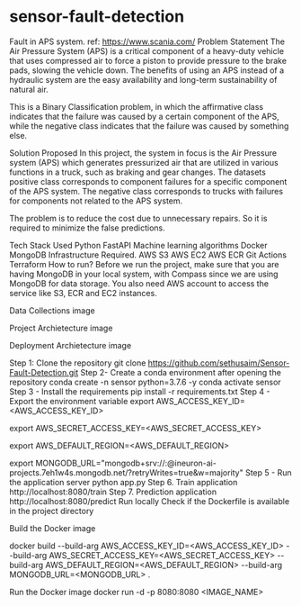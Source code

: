 # sensor-fault-detection
Fault in APS system. ref: https://www.scania.com/
Problem Statement
The Air Pressure System (APS) is a critical component of a heavy-duty vehicle that uses compressed air to force a piston to provide pressure to the brake pads, slowing the vehicle down. The benefits of using an APS instead of a hydraulic system are the easy availability and long-term sustainability of natural air.

This is a Binary Classification problem, in which the affirmative class indicates that the failure was caused by a certain component of the APS, while the negative class indicates that the failure was caused by something else.

Solution Proposed
In this project, the system in focus is the Air Pressure system (APS) which generates pressurized air that are utilized in various functions in a truck, such as braking and gear changes. The datasets positive class corresponds to component failures for a specific component of the APS system. The negative class corresponds to trucks with failures for components not related to the APS system.

The problem is to reduce the cost due to unnecessary repairs. So it is required to minimize the false predictions.

Tech Stack Used
Python
FastAPI
Machine learning algorithms
Docker
MongoDB
Infrastructure Required.
AWS S3
AWS EC2
AWS ECR
Git Actions
Terraform
How to run?
Before we run the project, make sure that you are having MongoDB in your local system, with Compass since we are using MongoDB for data storage. You also need AWS account to access the service like S3, ECR and EC2 instances.

Data Collections
image

Project Archietecture
image

Deployment Archietecture
image

Step 1: Clone the repository
git clone https://github.com/sethusaim/Sensor-Fault-Detection.git
Step 2- Create a conda environment after opening the repository
conda create -n sensor python=3.7.6 -y
conda activate sensor
Step 3 - Install the requirements
pip install -r requirements.txt
Step 4 - Export the environment variable
export AWS_ACCESS_KEY_ID=<AWS_ACCESS_KEY_ID>

export AWS_SECRET_ACCESS_KEY=<AWS_SECRET_ACCESS_KEY>

export AWS_DEFAULT_REGION=<AWS_DEFAULT_REGION>

export MONGODB_URL="mongodb+srv://<username>:<password>@ineuron-ai-projects.7eh1w4s.mongodb.net/?retryWrites=true&w=majority"
Step 5 - Run the application server
python app.py
Step 6. Train application
http://localhost:8080/train
Step 7. Prediction application
http://localhost:8080/predict
Run locally
Check if the Dockerfile is available in the project directory

Build the Docker image

docker build --build-arg AWS_ACCESS_KEY_ID=<AWS_ACCESS_KEY_ID> --build-arg AWS_SECRET_ACCESS_KEY=<AWS_SECRET_ACCESS_KEY> --build-arg AWS_DEFAULT_REGION=<AWS_DEFAULT_REGION> --build-arg MONGODB_URL=<MONGODB_URL> . 

Run the Docker image
docker run -d -p 8080:8080 <IMAGE_NAME>
